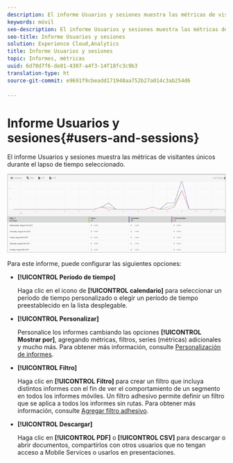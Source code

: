 ```yaml
---
description: El informe Usuarios y sesiones muestra las métricas de visitantes únicos durante el lapso de tiempo seleccionado.
keywords: móvil
seo-description: El informe Usuarios y sesiones muestra las métricas de visitantes únicos durante el lapso de tiempo seleccionado.
seo-title: Informe Usuarios y sesiones
solution: Experience Cloud,Analytics
title: Informe Usuarios y sesiones
topic: Informes, métricas
uuid: 6d70d7f6-de81-4307-a4f3-14f18fc3c9b3
translation-type: ht
source-git-commit: e9691f9cbeadd171948aa752b27a014c3ab254d6

---
```



# Informe Usuarios y sesiones{#users-and-sessions}

El informe Usuarios y sesiones muestra las métricas de visitantes únicos durante el lapso de tiempo seleccionado.

![Informe Usuarios y sesiones](assets/users_sessions.png)

Para este informe, puede configurar las siguientes opciones:

* **[!UICONTROL Período de tiempo]**

   Haga clic en el icono de **[!UICONTROL calendario]** para seleccionar un período de tiempo personalizado o elegir un período de tiempo preestablecido en la lista desplegable.

* **[!UICONTROL Personalizar]**

   Personalice los informes cambiando las opciones **[!UICONTROL Mostrar por]**, agregando métricas, filtros, series (métricas) adicionales y mucho más. Para obtener más información, consulte [Personalización de informes](/help/using/usage/reports-customize/t-reports-customize.md).

* **[!UICONTROL Filtro]**

   Haga clic en **[!UICONTROL Filtro]** para crear un filtro que incluya distintos informes con el fin de ver el comportamiento de un segmento en todos los informes móviles. Un filtro adhesivo permite definir un filtro que se aplica a todos los informes sin rutas. Para obtener más información, consulte [Agregar filtro adhesivo](/help/using/usage/reports-customize/t-sticky-filter.md).

* **[!UICONTROL Descargar]**

   Haga clic en **[!UICONTROL PDF]** o **[!UICONTROL CSV]** para descargar o abrir documentos, compartirlos con otros usuarios que no tengan acceso a Mobile Services o usarlos en presentaciones.